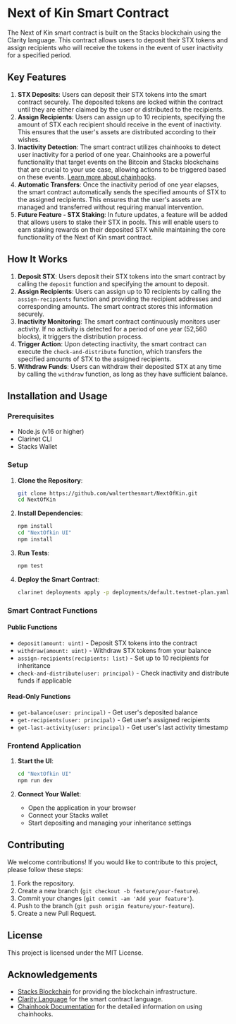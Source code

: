 # Next of Kin Smart Contract

The Next of Kin smart contract is built on the Stacks blockchain using the Clarity language. This contract allows users to deposit their STX tokens and assign recipients who will receive the tokens in the event of user inactivity for a specified period. 

## Key Features

1. **STX Deposits**: Users can deposit their STX tokens into the smart contract securely. The deposited tokens are locked within the contract until they are either claimed by the user or distributed to the recipients.
2. **Assign Recipients**: Users can assign up to 10 recipients, specifying the amount of STX each recipient should receive in the event of inactivity. This ensures that the user's assets are distributed according to their wishes.
3. **Inactivity Detection**: The smart contract utilizes chainhooks to detect user inactivity for a period of one year. Chainhooks are a powerful functionality that target events on the Bitcoin and Stacks blockchains that are crucial to your use case, allowing actions to be triggered based on these events. [Learn more about chainhooks](https://docs.hiro.so/stacks/chainhook/installation).
4. **Automatic Transfers**: Once the inactivity period of one year elapses, the smart contract automatically sends the specified amounts of STX to the assigned recipients. This ensures that the user's assets are managed and transferred without requiring manual intervention.
5. **Future Feature - STX Staking**: In future updates, a feature will be added that allows users to stake their STX in pools. This will enable users to earn staking rewards on their deposited STX while maintaining the core functionality of the Next of Kin smart contract.

## How It Works

1. **Deposit STX**: Users deposit their STX tokens into the smart contract by calling the `deposit` function and specifying the amount to deposit.
2. **Assign Recipients**: Users can assign up to 10 recipients by calling the `assign-recipients` function and providing the recipient addresses and corresponding amounts. The smart contract stores this information securely.
3. **Inactivity Monitoring**: The smart contract continuously monitors user activity. If no activity is detected for a period of one year (52,560 blocks), it triggers the distribution process.
4. **Trigger Action**: Upon detecting inactivity, the smart contract can execute the `check-and-distribute` function, which transfers the specified amounts of STX to the assigned recipients.
5. **Withdraw Funds**: Users can withdraw their deposited STX at any time by calling the `withdraw` function, as long as they have sufficient balance.

## Installation and Usage

### Prerequisites
- Node.js (v16 or higher)
- Clarinet CLI
- Stacks Wallet

### Setup

1. **Clone the Repository**:
    ```bash
    git clone https://github.com/walterthesmart/NextOfKin.git
    cd NextOfKin
    ```

2. **Install Dependencies**:
    ```bash
    npm install
    cd "NextOfkin UI"
    npm install
    ```

3. **Run Tests**:
    ```bash
    npm test
    ```

4. **Deploy the Smart Contract**:
    ```bash
    clarinet deployments apply -p deployments/default.testnet-plan.yaml
    ```

### Smart Contract Functions

#### Public Functions
- `deposit(amount: uint)` - Deposit STX tokens into the contract
- `withdraw(amount: uint)` - Withdraw STX tokens from your balance
- `assign-recipients(recipients: list)` - Set up to 10 recipients for inheritance
- `check-and-distribute(user: principal)` - Check inactivity and distribute funds if applicable

#### Read-Only Functions
- `get-balance(user: principal)` - Get user's deposited balance
- `get-recipients(user: principal)` - Get user's assigned recipients
- `get-last-activity(user: principal)` - Get user's last activity timestamp

### Frontend Application

1. **Start the UI**:
    ```bash
    cd "NextOfkin UI"
    npm run dev
    ```

2. **Connect Your Wallet**:
    - Open the application in your browser
    - Connect your Stacks wallet
    - Start depositing and managing your inheritance settings

## Contributing

We welcome contributions! If you would like to contribute to this project, please follow these steps:

1. Fork the repository.
2. Create a new branch (`git checkout -b feature/your-feature`).
3. Commit your changes (`git commit -am 'Add your feature'`).
4. Push to the branch (`git push origin feature/your-feature`).
5. Create a new Pull Request.

## License

This project is licensed under the MIT License.
## Acknowledgements

- [Stacks Blockchain](https://stacks.co/) for providing the blockchain infrastructure.
- [Clarity Language](https://clarity-lang.org/) for the smart contract language.
- [Chainhook Documentation](https://docs.hiro.so/stacks/chainhook/installation) for the detailed information on using chainhooks.